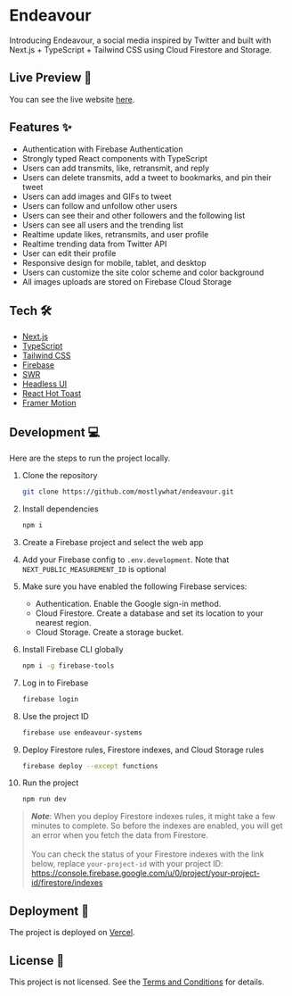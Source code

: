 # Endeavour

Introducing Endeavour, a social media inspired by Twitter and built with Next.js + TypeScript + Tailwind CSS using Cloud Firestore and Storage.

## Live Preview 📸

You can see the live website [here](https://endeavour.mostlywhat.com).

## Features ✨

- Authentication with Firebase Authentication
- Strongly typed React components with TypeScript
- Users can add transmits, like, retransmit, and reply
- Users can delete transmits, add a tweet to bookmarks, and pin their tweet
- Users can add images and GIFs to tweet
- Users can follow and unfollow other users
- Users can see their and other followers and the following list
- Users can see all users and the trending list
- Realtime update likes, retransmits, and user profile
- Realtime trending data from Twitter API
- User can edit their profile
- Responsive design for mobile, tablet, and desktop
- Users can customize the site color scheme and color background
- All images uploads are stored on Firebase Cloud Storage

## Tech 🛠

- [Next.js](https://nextjs.org)
- [TypeScript](https://www.typescriptlang.org)
- [Tailwind CSS](https://tailwindcss.com)
- [Firebase](https://firebase.google.com)
- [SWR](https://swr.vercel.app)
- [Headless UI](https://headlessui.com)
- [React Hot Toast](https://react-hot-toast.com)
- [Framer Motion](https://framer.com)

## Development 💻

Here are the steps to run the project locally.

1. Clone the repository

   ```bash
   git clone https://github.com/mostlywhat/endeavour.git
   ```

1. Install dependencies

   ```bash
   npm i
   ```

1. Create a Firebase project and select the web app

1. Add your Firebase config to `.env.development`. Note that `NEXT_PUBLIC_MEASUREMENT_ID` is optional

1. Make sure you have enabled the following Firebase services:

   - Authentication. Enable the Google sign-in method.
   - Cloud Firestore. Create a database and set its location to your nearest region.
   - Cloud Storage. Create a storage bucket.

1. Install Firebase CLI globally

   ```bash
   npm i -g firebase-tools
   ```

1. Log in to Firebase

   ```bash
   firebase login
   ```

1. Use the project ID

   ```bash
   firebase use endeavour-systems
   ```

1. Deploy Firestore rules, Firestore indexes, and Cloud Storage rules

   ```bash
   firebase deploy --except functions
   ```

1. Run the project

   ```bash
   npm run dev
   ```

> **_Note_**: When you deploy Firestore indexes rules, it might take a few minutes to complete. So before the indexes are enabled, you will get an error when you fetch the data from Firestore.<br><br>You can check the status of your Firestore indexes with the link below, replace `your-project-id` with your project ID: https://console.firebase.google.com/u/0/project/your-project-id/firestore/indexes

## Deployment 🚀

The project is deployed on [Vercel](https://vercel.com).

## License 📝

This project is not licensed. See the [Terms and Conditions](https://endeavour.mostlywhat.com/legal/terms-and-conditions) for details.
